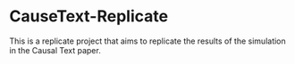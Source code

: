 # CauseText-Replicate
This is a replicate project that aims to replicate the results of the simulation in the Causal Text paper.
